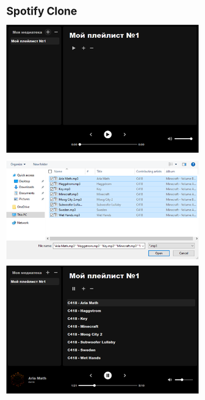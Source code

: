 # Spotify Clone

![Add playlist](images/1.png)

![Add music](images/2.png)

![Listen music](images/3.png)

